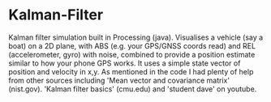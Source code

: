 # Kalman-Filter
Kalman filter simulation built in Processing (java). Visualises a vehicle (say a boat) on a 2D plane, with ABS (e.g. your GPS/GNSS coords read) and REL (accelerometer, gyro) with noise, combined to provide a position estimate similar to how your phone GPS works. It uses a simple state vector of position and velocity in x,y. 
As mentioned in the code I had plenty of help from other sources including 'Mean vector and covariance matrix'  (nist.gov).  'Kalman filter basics' (cmu.edu) and 'student dave' on youtube.
